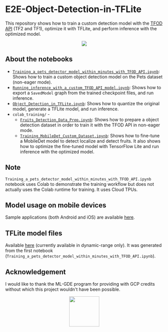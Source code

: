 # E2E-Object-Detection-in-TFLite
This repository shows how to train a custom detection model with the [TFOD API](https://github.com/tensorflow/models/tree/master/research/object_detection) (TF2 and TF1), optimize it with TFLite, and perform inference with the optimized model.

<div align="center"><img src="images/demo-predictions.png"></img></div>

## About the notebooks
- [`Training_a_pets_detector_model_within_minutes_with_TFOD_API.ipynb`](https://github.com/sayakpaul/E2E-Object-Detection-in-TFLite/blob/master/Training_a_pets_detector_model_within_minutes_with_TFOD_API.ipynb): Shows how to train a custom object detection model on the Pets dataset (non-eager mode).
- [`Running_inference_with_a_custom_TFOD_API_model.ipynb`](https://github.com/sayakpaul/E2E-Object-Detection-in-TFLite/blob/master/Running_inference_with_a_custom_TFOD_API_model.ipynb): Shows how to export a `SavedModel` graph from the trained checkpoint files, and run inference. 
- [`Object_Detection_in_TFLite.ipynb`](https://github.com/sayakpaul/E2E-Object-Detection-in-TFLite/blob/master/Object_Detection_in_TFLite.ipynb): Shows how to quantize the original model, generate a TFLite model, and run inference. 
- `colab_training/` - 
  - [`Fruits_Detection_Data_Prep.ipynb`](https://github.com/sayakpaul/E2E-Object-Detection-in-TFLite/blob/master/colab_training/Fruits_Detection_Data_Prep.ipynb): Shows how to prepare a object detection dataset in order to train it with the TFOD API in non-eager mode.
  - [`Training_MobileDet_Custom_Dataset.ipynb`](https://github.com/sayakpaul/E2E-Object-Detection-in-TFLite/blob/master/colab_training/Training_MobileDet_Custom_Dataset.ipynb): Shows how to fine-tune a MobileDet model to detect localize and detect fruits. It also shows how to optimize the fine-tuned model with TensorFlow Lite and run inference with the optimized model.

## Note
`Training_a_pets_detector_model_within_minutes_with_TFOD_API.ipynb` notebook uses Colab to demonstrate the training workflow but does not actually uses the Colab runtime for training. It uses Cloud TPUs.

## Model usage on mobile devices
Sample applications (both Android and iOS) are available [here](https://github.com/tensorflow/examples/tree/master/lite/examples/object_detection). 

## TFLite model files
Available [here](https://github.com/sayakpaul/E2E-Object-Detection-in-TFLite/releases/tag/v0.1.0) (currently available in dynamic-range only). It was generated from the first notebook (`Training_a_pets_detector_model_within_minutes_with_TFOD_API.ipynb`).

## Acknowledgement
I would like to thank the ML-GDE program for providing with GCP credits without which this project wouldn't have been possible. 

<div align="center"><img src="images/made-by-ml-gdes.png" width='96' height='96'/></div>
